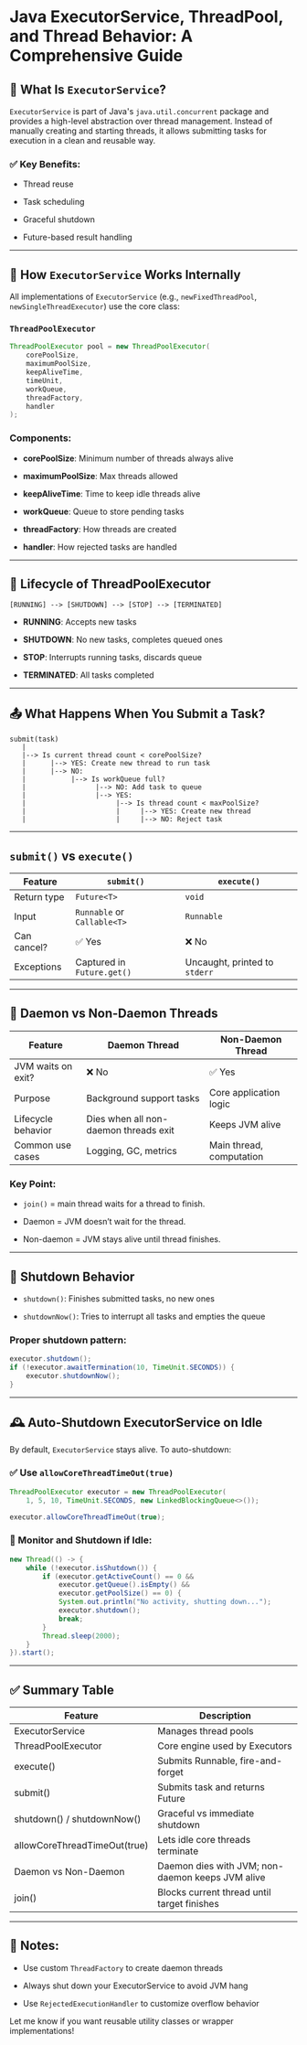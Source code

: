 # Java ExecutorService, ThreadPool, and Thread Behavior: A Comprehensive Guide

## 🔧 What Is `ExecutorService`?

`ExecutorService` is part of Java's `java.util.concurrent` package and provides a high-level abstraction over thread management. Instead of manually creating and starting threads, it allows submitting tasks for execution in a clean and reusable way.

### ✅ Key Benefits:

- Thread reuse
    
- Task scheduling
    
- Graceful shutdown
    
- Future-based result handling
    

---

## 🧠 How `ExecutorService` Works Internally

All implementations of `ExecutorService` (e.g., `newFixedThreadPool`, `newSingleThreadExecutor`) use the core class:

### `ThreadPoolExecutor`

```java
ThreadPoolExecutor pool = new ThreadPoolExecutor(
    corePoolSize,
    maximumPoolSize,
    keepAliveTime,
    timeUnit,
    workQueue,
    threadFactory,
    handler
);
```

### Components:

- **corePoolSize**: Minimum number of threads always alive
    
- **maximumPoolSize**: Max threads allowed
    
- **keepAliveTime**: Time to keep idle threads alive
    
- **workQueue**: Queue to store pending tasks
    
- **threadFactory**: How threads are created
    
- **handler**: How rejected tasks are handled
    

---

## 🔁 Lifecycle of ThreadPoolExecutor

```text
[RUNNING] --> [SHUTDOWN] --> [STOP] --> [TERMINATED]
```

- **RUNNING**: Accepts new tasks
    
- **SHUTDOWN**: No new tasks, completes queued ones
    
- **STOP**: Interrupts running tasks, discards queue
    
- **TERMINATED**: All tasks completed
    

---

## 📤 What Happens When You Submit a Task?

```text
submit(task)
   |
   |--> Is current thread count < corePoolSize?
   |      |--> YES: Create new thread to run task
   |      |--> NO:
   |           |--> Is workQueue full?
   |                 |--> NO: Add task to queue
   |                 |--> YES:
   |                      |--> Is thread count < maxPoolSize?
   |                      |     |--> YES: Create new thread
   |                      |     |--> NO: Reject task
```

---

## `submit()` vs `execute()`

|Feature|`submit()`|`execute()`|
|---|---|---|
|Return type|`Future<T>`|`void`|
|Input|`Runnable` or `Callable<T>`|`Runnable`|
|Can cancel?|✅ Yes|❌ No|
|Exceptions|Captured in `Future.get()`|Uncaught, printed to `stderr`|

---

## 🧵 Daemon vs Non-Daemon Threads

|Feature|Daemon Thread|Non-Daemon Thread|
|---|---|---|
|JVM waits on exit?|❌ No|✅ Yes|
|Purpose|Background support tasks|Core application logic|
|Lifecycle behavior|Dies when all non-daemon threads exit|Keeps JVM alive|
|Common use cases|Logging, GC, metrics|Main thread, computation|

### Key Point:

- `join()` = main thread waits for a thread to finish.
    
- Daemon = JVM doesn’t wait for the thread.
    
- Non-daemon = JVM stays alive until thread finishes.
    

---

## 🛑 Shutdown Behavior

- `shutdown()`: Finishes submitted tasks, no new ones
    
- `shutdownNow()`: Tries to interrupt all tasks and empties the queue
    

### Proper shutdown pattern:

```java
executor.shutdown();
if (!executor.awaitTermination(10, TimeUnit.SECONDS)) {
    executor.shutdownNow();
}
```

---

## 🕰️ Auto-Shutdown ExecutorService on Idle

By default, `ExecutorService` stays alive. To auto-shutdown:

### ✅ Use `allowCoreThreadTimeOut(true)`

```java
ThreadPoolExecutor executor = new ThreadPoolExecutor(
    1, 5, 10, TimeUnit.SECONDS, new LinkedBlockingQueue<>());

executor.allowCoreThreadTimeOut(true);
```

### 🧠 Monitor and Shutdown if Idle:

```java
new Thread(() -> {
    while (!executor.isShutdown()) {
        if (executor.getActiveCount() == 0 &&
            executor.getQueue().isEmpty() &&
            executor.getPoolSize() == 0) {
            System.out.println("No activity, shutting down...");
            executor.shutdown();
            break;
        }
        Thread.sleep(2000);
    }
}).start();
```

---

## ✅ Summary Table

|Feature|Description|
|---|---|
|ExecutorService|Manages thread pools|
|ThreadPoolExecutor|Core engine used by Executors|
|execute()|Submits Runnable, fire-and-forget|
|submit()|Submits task and returns Future|
|shutdown() / shutdownNow()|Graceful vs immediate shutdown|
|allowCoreThreadTimeOut(true)|Lets idle core threads terminate|
|Daemon vs Non-Daemon|Daemon dies with JVM; non-daemon keeps JVM alive|
|join()|Blocks current thread until target finishes|

---

## 📘 Notes:

- Use custom `ThreadFactory` to create daemon threads
    
- Always shut down your ExecutorService to avoid JVM hang
    
- Use `RejectedExecutionHandler` to customize overflow behavior
    

Let me know if you want reusable utility classes or wrapper implementations!